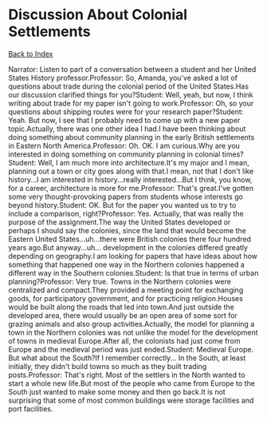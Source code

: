 # Discussion About Colonial Settlements
[Back to Index](https://github.com/windows10010/tpoExtractor/blob/master/README.md)

Narrator: Listen to part of a conversation between a student and her United States History professor.Professor: So, Amanda, you've asked a lot of questions about trade during the colonial period of the United States.Has our discussion clarified things for you?Student: Well, yeah, but now, I think writing about trade for my paper isn't going to work.Professor: Oh, so your questions about shipping routes were for your research paper?Student: Yeah. But now, I see that I probably need to come up with a new paper topic.Actually, there was one other idea I had.I have been thinking about doing something about community planning in the early British settlements in Eastern North America.Professor: Oh. OK. I am curious.Why are you interested in doing something on community planning in colonial times?Student: Well, I am much more into architecture.It's my major and I mean, planning out a town or city goes along with that.I mean, not that I don't like history...I am interested in history...really interested...But I think, you know, for a career, architecture is more for me.Professor: That's great.I've gotten some very thought-provoking papers from students whose interests go beyond history.Student: OK. But for the paper you wanted us to try to include a comparison, right?Professor: Yes. Actually, that was really the purpose of the assignment.The way the United States developed or perhaps I should say the colonies, since the land that would become the Eastern United States...uh...there were British colonies there four hundred years ago.But anyway...uh... development in the colonies differed greatly depending on geography.I am looking for papers that have ideas about how something that happened one way in the Northern colonies happened a different way in the Southern colonies.Student: Is that true in terms of urban planning?Professor: Very true. Towns in the Northern colonies were centralized and compact.They provided a meeting point for exchanging goods, for participatory government, and for practicing religion.Houses would be built along the roads that led into town.And just outside the developed area, there would usually be an open area of some sort for grazing animals and also group activities.Actually, the model for planning a town in the Northern colonies was not unlike the model for the development of towns in medieval Europe.After all, the colonists had just come from Europe and the medieval period was just ended.Student: Medieval Europe. But what about the South?If I remember correctly... In the South, at least initially, they didn't build towns so much as they built trading posts.Professor: That's right. Most of the settlers in the North wanted to start a whole new life.But most of the people who came from Europe to the South just wanted to make some money and then go back.It is not surprising that some of most common buildings were storage facilities and port facilities.
 